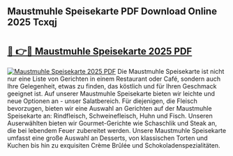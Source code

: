 ## Maustmuhle Speisekarte PDF Download Online 2025 Tcxqj

# <h2><a href="http://gcd9q1.nevu.top/?p=Maustmuhle+Speisekarte">🔗 👉🔴 Maustmuhle Speisekarte 2025 PDF</a></h2>

[![Maustmuhle Speisekarte 2025 PDF](https://i.imgur.com/dBaPXMq.png)](http://gcd9q1.nevu.top/?p=Maustmuhle+Speisekarte)
Die Maustmuhle Speisekarte ist nicht nur eine Liste von Gerichten in einem Restaurant oder Café, sondern auch Ihre Gelegenheit, etwas zu finden, das köstlich und für Ihren Geschmack geeignet ist. Auf unserer Maustmuhle Speisekarte bieten wir leichte und neue Optionen an - unser Salatbereich. Für diejenigen, die Fleisch bevorzugen, bieten wir eine Auswahl an Gerichten auf der Maustmuhle Speisekarte an: Rindfleisch, Schweinefleisch, Huhn und Fisch. Unseren Auserwählten bieten wir Gourmet-Gerichte wie Schaschlik und Steak an, die bei lebendem Feuer zubereitet werden. Unsere Maustmuhle Speisekarte umfasst eine große Auswahl an Desserts, von klassischen Torten und Kuchen bis hin zu exquisiten Crème Brûlée und Schokoladenspezialitäten.
